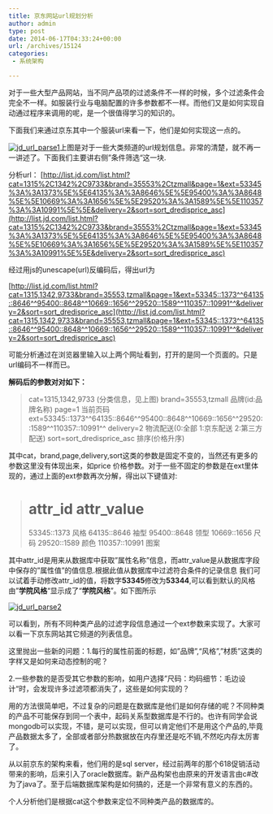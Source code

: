 ```yaml
---
title: 京东网站url规划分析
author: admin
type: post
date: 2014-06-17T04:33:24+00:00
url: /archives/15124
categories:
 - 系统架构

---
```

对于一些大型产品网站，当不同产品项的过滤条件不一样的时候，多个过滤条件会完全不一样。如服装行业与电脑配置的许多参数都不一样。而他们又是如何实现自动通过程序来调用的呢，是一个很值得学习的知识的。

下面我们来通过京东其中一个服装url来看一下，他们是如何实现这一点的。

[![jd_url_parse1](https://blogstatic.haohtml.com//uploads/2023/09/jd_url_parse1.png)][1]上图是对于一些大类频道的url规划信息。非常的清楚，就不再一一讲述了。下面我们主要讲右侧”条件筛选“这一块.

分析url：
[http://list.jd.com/list.html?cat=1315%2C1342%2C9733&brand=35553%2Ctzmall&page=1&ext=53345%3A%3A1373%5E%5E64135%3A%3A8646%5E%5E95400%3A%3A8648%5E%5E10669%3A%3A1656%5E%5E29520%3A%3A1589%5E%5E110357%3A%3A10991%5E%5E&delivery=2&sort=sort_dredisprice_asc](http://list.jd.com/list.html?cat=1315%2C1342%2C9733&brand=35553%2Ctzmall&page=1&ext=53345%3A%3A1373%5E%5E64135%3A%3A8646%5E%5E95400%3A%3A8648%5E%5E10669%3A%3A1656%5E%5E29520%3A%3A1589%5E%5E110357%3A%3A10991%5E%5E&delivery=2&sort=sort_dredisprice_asc)

经过用js的unescape(url)反编码后，得出url为

[http://list.jd.com/list.html?cat=1315,1342,9733&brand=35553,tzmall&page=1&ext=53345::1373^^64135::8646^^95400::8648^^10669::1656^^29520::1589^^110357::10991^^&delivery=2&sort=sort_dredisprice_asc](http://list.jd.com/list.html?cat=1315,1342,9733&brand=35553,tzmall&page=1&ext=53345::1373^^64135::8646^^95400::8648^^10669::1656^^29520::1589^^110357::10991^^&delivery=2&sort=sort_dredisprice_asc)

可能分析通过在浏览器里输入以上两个网址看到，打开的是同一个页面的。只是url编码不一样而已。

**解码后的参数对对如下：**

> cat=1315,1342,9733 (分类信息，见上图)
> brand=35553,tzmall 品牌(id:品牌名称)
> page=1 当前页码
> ext=53345::1373^^64135::8646^^95400::8648^^10669::1656^^29520::1589^^110357::10991^^
> delivery=2 物流配送(0:全部 1:京东配送 2:第三方配送)
> sort=sort\_dredisprice\_asc 排序(价格升序)

其中cat，brand,page,delivery,sort这类的参数是固定不变的，当然还有更多的参数这里没有体现出来，如price 价格参数。对于一些不固定的参数是在ext里体现的，通过上面的ext参数再次分解，得出以下键值对:

> attr\_id attr\_value
> =============================
> 53345::1373 风格
> 64135::8646 袖型
> 95400::8648 领型
> 10669::1656 尺码
> 29520::1589 颜色
> 110357::10991 图案

其中attr\_id是用来从数据库中获取”属性名称”信息，而attr\_value是从数据库字段中保存的”属性值”的值信息.根据此值从数据库中过滤符合条件的记录信息
我们可以试着手动修改attr_id的值，将数字**53345**修改为**53344**,可以看到默认的风格由”**学院风格**“显示成了“**学院风格**”。如下图所示

[![jd_url_parse2](https://blogstatic.haohtml.com//uploads/2023/09/jd_url_parse2.gif)][2]

可以看到，所有不同种类产品的过滤字段信息通过一个ext参数来实现了。大家可以看一下京东网站其它频道的列表信息。

这里抛出一些新的问题：1.每行的属性前面的标题，如”品牌”,“风格”,”材质”这类的字样又是如何来动态控制的呢？

 2.一些参数的是否受其它参数的影响，如用户选择”尺码：均码细节：毛边设计“时，会发现许多过滤项都消失了，这些是如何实现的？

用的方法很简单吧，不过复杂的问题是在数据库是他们是如何存储的呢？不同种类的产品不可能保存到同一个表中，起码关系型数据库是不行的。也许有同学会说mongodb可以实现，不错，是可以实现，但可以肯定他们不是用这个产品的,毕竟产品数据太多了，全部或者部分热数据放在内存里还是吃不销,不然吃内存太厉害了。

从以前京东的架构来看，他们用的是sql server，经过前两年的那个618促销活动带来的影响，后来引入了oracle数据库。新产品构架也由原来的开发语言由c#改为了java了。至于后端数据库架构是如何搞的，还是一个非常有意义的东西的。

个人分析他们是根据cat这个参数来定位不同种类产品的数据库的。



[1]: http://blog.haohtml.com/wp-content/uploads/2014/06/jd_url_parse1.png
[2]: http://blog.haohtml.com/wp-content/uploads/2014/06/jd_url_parse2.gif